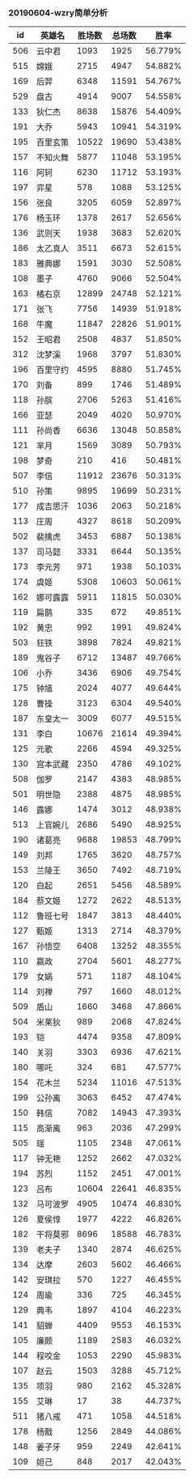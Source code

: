 ### 20190604-wzry简单分析



| id   | 英雄名   | 胜场数 | 总场数 | 胜率    |
| ---- | -------- | ------ | ------ | ------- |
| 506  | 云中君   | 1093   | 1925   | 56.779% |
| 515  | 嫦娥     | 2715   | 4947   | 54.882% |
| 169  | 后羿     | 6348   | 11591  | 54.767% |
| 529  | 盘古     | 4914   | 9007   | 54.558% |
| 133  | 狄仁杰   | 8638   | 15876  | 54.409% |
| 191  | 大乔     | 5943   | 10941  | 54.319% |
| 195  | 百里玄策 | 10522  | 19690  | 53.438% |
| 157  | 不知火舞 | 5877   | 11048  | 53.195% |
| 116  | 阿轲     | 6230   | 11712  | 53.193% |
| 197  | 弈星     | 578    | 1088   | 53.125% |
| 156  | 张良     | 3205   | 6059   | 52.897% |
| 176  | 杨玉环   | 1378   | 2617   | 52.656% |
| 136  | 武则天   | 1938   | 3683   | 52.620% |
| 186  | 太乙真人 | 3511   | 6673   | 52.615% |
| 183  | 雅典娜   | 1591   | 3030   | 52.508% |
| 108  | 墨子     | 4760   | 9066   | 52.504% |
| 163  | 橘右京   | 12899  | 24748  | 52.121% |
| 171  | 张飞     | 7756   | 14939  | 51.918% |
| 168  | 牛魔     | 11847  | 22826  | 51.901% |
| 152  | 王昭君   | 2508   | 4837   | 51.850% |
| 312  | 沈梦溪   | 1968   | 3797   | 51.830% |
| 196  | 百里守约 | 4595   | 8880   | 51.745% |
| 170  | 刘备     | 899    | 1746   | 51.489% |
| 118  | 孙膑     | 2706   | 5263   | 51.416% |
| 166  | 亚瑟     | 2049   | 4020   | 50.970% |
| 111  | 孙尚香   | 6636   | 13048  | 50.858% |
| 121  | 芈月     | 1569   | 3089   | 50.793% |
| 198  | 梦奇     | 210    | 416    | 50.481% |
| 507  | 李信     | 11912  | 23676  | 50.313% |
| 510  | 孙策     | 9895   | 19699  | 50.231% |
| 177  | 成吉思汗 | 1036   | 2063   | 50.218% |
| 113  | 庄周     | 4327   | 8618   | 50.209% |
| 502  | 裴擒虎   | 3453   | 6887   | 50.138% |
| 137  | 司马懿   | 3331   | 6644   | 50.135% |
| 173  | 李元芳   | 971    | 1938   | 50.103% |
| 174  | 虞姬     | 5308   | 10603  | 50.061% |
| 162  | 娜可露露 | 5911   | 11815  | 50.030% |
| 119  | 扁鹊     | 335    | 672    | 49.851% |
| 192  | 黄忠     | 992    | 1991   | 49.824% |
| 503  | 狂铁     | 3898   | 7824   | 49.821% |
| 189  | 鬼谷子   | 6712   | 13487  | 49.766% |
| 106  | 小乔     | 3436   | 6906   | 49.754% |
| 175  | 钟馗     | 2024   | 4077   | 49.644% |
| 128  | 曹操     | 3123   | 6304   | 49.540% |
| 187  | 东皇太一 | 3009   | 6077   | 49.515% |
| 131  | 李白     | 10676  | 21614  | 49.394% |
| 125  | 元歌     | 2266   | 4594   | 49.325% |
| 130  | 宫本武藏 | 2350   | 4786   | 49.102% |
| 508  | 伽罗     | 2147   | 4383   | 48.985% |
| 501  | 明世隐   | 2388   | 4875   | 48.985% |
| 146  | 露娜     | 1474   | 3012   | 48.938% |
| 513  | 上官婉儿 | 2686   | 5490   | 48.925% |
| 190  | 诸葛亮   | 9688   | 19853  | 48.799% |
| 149  | 刘邦     | 1765   | 3620   | 48.757% |
| 153  | 兰陵王   | 3650   | 7492   | 48.719% |
| 120  | 白起     | 2651   | 5456   | 48.589% |
| 184  | 蔡文姬   | 1272   | 2622   | 48.513% |
| 112  | 鲁班七号 | 1847   | 3813   | 48.440% |
| 127  | 甄姬     | 1313   | 2714   | 48.379% |
| 167  | 孙悟空   | 6408   | 13252  | 48.355% |
| 110  | 嬴政     | 2704   | 5601   | 48.277% |
| 179  | 女娲     | 571    | 1187   | 48.104% |
| 114  | 刘禅     | 797    | 1660   | 48.012% |
| 509  | 盾山     | 1660   | 3468   | 47.866% |
| 504  | 米莱狄   | 989    | 2068   | 47.824% |
| 193  | 铠       | 4474   | 9358   | 47.809% |
| 140  | 关羽     | 3303   | 6936   | 47.621% |
| 180  | 哪吒     | 324    | 681    | 47.577% |
| 154  | 花木兰   | 5234   | 11016  | 47.513% |
| 199  | 公孙离   | 3063   | 6452   | 47.474% |
| 150  | 韩信     | 7082   | 14943  | 47.393% |
| 115  | 高渐离   | 963    | 2036   | 47.299% |
| 505  | 瑶       | 1105   | 2348   | 47.061% |
| 117  | 钟无艳   | 1252   | 2662   | 47.032% |
| 194  | 苏烈     | 1152   | 2451   | 47.001% |
| 123  | 吕布     | 10604  | 22641  | 46.835% |
| 132  | 马可波罗 | 4905   | 10474  | 46.830% |
| 126  | 夏侯惇   | 1977   | 4222   | 46.826% |
| 182  | 干将莫邪 | 8696   | 18588  | 46.783% |
| 139  | 老夫子   | 1340   | 2874   | 46.625% |
| 134  | 达摩     | 2603   | 5602   | 46.466% |
| 142  | 安琪拉   | 570    | 1227   | 46.455% |
| 124  | 周瑜     | 336    | 725    | 46.345% |
| 129  | 典韦     | 1897   | 4104   | 46.223% |
| 141  | 貂蝉     | 4409   | 9553   | 46.153% |
| 105  | 廉颇     | 1189   | 2583   | 46.032% |
| 144  | 程咬金   | 1053   | 2290   | 45.983% |
| 107  | 赵云     | 1503   | 3288   | 45.712% |
| 135  | 项羽     | 980    | 2162   | 45.328% |
| 155  | 艾琳     | 17     | 38     | 44.737% |
| 511  | 猪八戒   | 471    | 1058   | 44.518% |
| 178  | 杨戬     | 1256   | 2849   | 44.086% |
| 148  | 姜子牙   | 959    | 2249   | 42.641% |
| 109  | 妲己     | 848    | 2017   | 42.043% |
